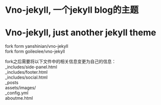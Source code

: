 # Vno-jekyll, 一个jekyll blog的主题</br>
# Vno-jekyll, just another jekyll theme</br>
fork form yanshinian/vno-jekyll</br>
fork form goileolee/vno-jekyll</br>

fork之后需要将以下文件中的相关信息变更为自己的信息：</br>
_includes/side-panel.html</br>
_includes/footer.html</br>
_includes/social.html</br>
_posts</br>
assets/images/</br>
_config.yml</br>
aboutme.html</br>

